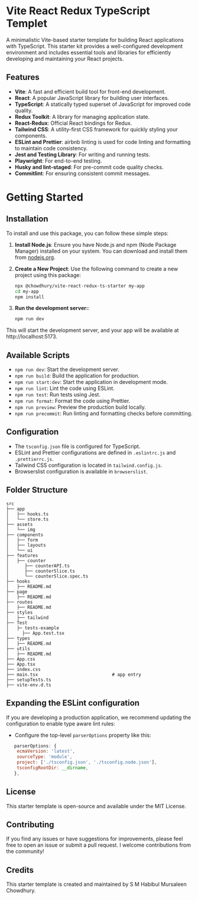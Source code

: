 # Vite React Redux TypeScript Templet

A minimalistic Vite-based starter template for building React applications with TypeScript. This starter kit provides a well-configured development environment and includes essential tools and libraries for efficiently developing and maintaining your React projects.

## Features

- **Vite**: A fast and efficient build tool for front-end development.
- **React**: A popular JavaScript library for building user interfaces.
- **TypeScript**: A statically typed superset of JavaScript for improved code quality.
- **Redux Toolkit**: A library for managing application state.
- **React-Redux**: Official React bindings for Redux.
- **Tailwind CSS**: A utility-first CSS framework for quickly styling your components.
- **ESLint and Prettier**: airbnb linting is used for code linting and formatting to maintain code consistency.
- **Jest and Testing Library**: For writing and running tests.
- **Playwright**: For end-to-end testing.
- **Husky and lint-staged**: For pre-commit code quality checks.
- **Commitlint**: For ensuring consistent commit messages.

# Getting Started

## Installation

To install and use this package, you can follow these simple steps:

1. **Install Node.js**: Ensure you have Node.js and npm (Node Package Manager) installed on your system. You can download and install them from [nodejs.org](https://nodejs.org/).

2. **Create a New Project**: Use the following command to create a new project using this package:

   ```bash
   npx @chowdhury/vite-react-redux-ts-starter my-app
   cd my-app
   npm install
   ```

3. **Run the development server:**:

   ```bash
   npm run dev
   ```

This will start the development server, and your app will be available at http://localhost:5173.

## Available Scripts

- `npm run dev`: Start the development server.
- `npm run build`: Build the application for production.
- `npm run start:dev`: Start the application in development mode.
- `npm run lint`: Lint the code using ESLint.
- `npm run test`: Run tests using Jest.
- `npm run format`: Format the code using Prettier.
- `npm run preview`: Preview the production build locally.
- `npm run precommit`: Run linting and formatting checks before committing.

## Configuration

- The `tsconfig.json` file is configured for TypeScript.
- ESLint and Prettier configurations are defined in `.eslintrc.js` and `.prettierrc.js`.
- Tailwind CSS configuration is located in `tailwind.config.js`.
- Browserslist configuration is available in `browserslist`.

## Folder Structure

```
src
├── app
│   ├── hooks.ts
│   └── store.ts
├── assets
│   └── img
├── components
│   ├── form
│   ├── layouts
│   └── ui
├── features
│   ├── counter
│      ├── counterAPI.ts
│      ├── counterSlice.ts
│      └── counterSlice.spec.ts
├── hooks
│   ├── README.md
├── page
│   ├── README.md
├── routes
│   ├── README.md
├── styles
│   ├── tailwind
├── Test
│   ├─ tests-example
│     ├── App.test.tsx
├── types
│   ├── README.md
├── utils
│   ├── README.md
├── App.css
├── App.tsx
├── index.css
├── main.tsx                            # app entry
├── setupTests.ts
├── vite-env.d.ts
```

## Expanding the ESLint configuration

If you are developing a production application, we recommend updating the configuration to enable type aware lint rules:

- Configure the top-level `parserOptions` property like this:

```js
   parserOptions: {
    ecmaVersion: 'latest',
    sourceType: 'module',
    project: ['./tsconfig.json', './tsconfig.node.json'],
    tsconfigRootDir: __dirname,
   },
```

## License

This starter template is open-source and available under the MIT License.

## Contributing

If you find any issues or have suggestions for improvements, please feel free to open an issue or submit a pull request. I welcome contributions from the community!

## Credits

This starter template is created and maintained by S M Habibul Mursaleen Chowdhury.
